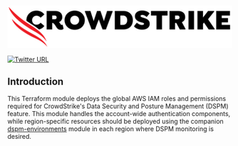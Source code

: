 ![CrowdStrike DSPM resources terraform module](https://raw.githubusercontent.com/CrowdStrike/falconpy/main/docs/asset/cs-logo.png)

[![Twitter URL](https://img.shields.io/twitter/url?label=Follow%20%40CrowdStrike&style=social&url=https%3A%2F%2Ftwitter.com%2FCrowdStrike)](https://twitter.com/CrowdStrike)<br/>

## Introduction

This Terraform module deploys the global AWS IAM roles and permissions required for CrowdStrike's Data Security and Posture Management (DSPM) feature. This module handles the account-wide authentication components, while region-specific resources should be deployed using the companion [dspm-environments](../dspm-environments/) module in each region where DSPM monitoring is desired.
